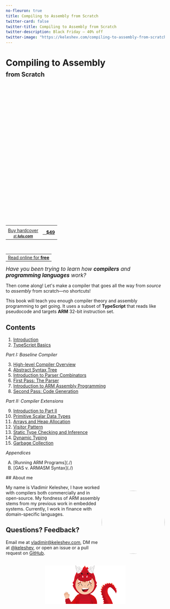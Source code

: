 ```yaml
---
no-fleuron: true
title: Compiling to Assembly from Scratch
twitter-card: false
twitter-title: Compiling to Assembly from Scratch
twitter-description: Black Friday — 40% off
twitter-image: "https://keleshev.com/compiling-to-assembly-from-scratch/black-friday-card.png"
---
```


<h1>Compiling to Assembly<br/><small><small>from Scratch </small></small> </h1>

<div style="
    position: absolute;
    width: 100%;
    height: 400px; /* Adjust height as needed */
    background-image: url('./compiling-to-assembly-from-scratch-photo.jpg');
    background-repeat: repeat;
    background-size: cover;
    background-position: center;
    /* 700px is body width, 750px min viewport, -25px left margin */
    margin-left: min(-25px, calc((100% - 700px) / 2 * -1));
"> </div>
<div style=" height: 400px;"> </div>


<p></p>

<div style="margin: 0px 0;">
<a class="big-round-btn" href="#" style="width:230px; margin-left:75px">
  <center>
    <table>
      <tr>
        <td>
        </td>
        <td rowspan="2"><center> &nbsp;&nbsp; <b>$49</b> </center></td>
      </tr>
      <tr>
        <td>
          <center>
            Buy hardcover<br/>
            <small> at <em><b>lulu.com</b></em> </small>
          </center>
        </td>
      </tr>
    </table>
  </center>
</a>
<a href="#Contents" class="big-round-btn-inverted" style="width:230px; margin-left:74px;">
  <center>
    <table>
      <tr>
        <td><center>Read online for <b>free<b></center></td>
      </tr>
      <tr>
      </tr>
    </table>
  </center></a></div>

<!--<p>&nbsp;</p>-->

<big><em>Have you been trying to learn how **compilers** and **programming languages** work?</em></big>

<!--table style="width: 100%">
  <tr>
    <td style="width:50%">
      <center>
        <a class="big-round-btn" href="#" style="width:66%">
          <table>
            <tr>
              <td>
              </td>
              <td rowspan="2"><center> &nbsp;&nbsp; <b>$49</b> </center></td>
            </tr>
            <tr>
              <td>
                <center>
                  Buy hardcover<br/>
                  <small> at <em><b>lulu.com</b></em> </small>
                </center>
              </td>
            </tr>
          </table>
        <a>
      </center>
    </td>
    <td style="width:50%">
      <center>
        <a href="#Contents" class="big-round-btn-inverted" style="width:66%">
          <table>
            <tr>
              <td><center>Read online for <b>free<b></center></td>
            </tr>
            <tr>
            </tr>
          </table>
        </a>
      </center>
    </td>
  </tr>
</table-->



Then come along! Let's make a compiler that goes all the way from *source* to *assembly* from scratch—no shortcuts!

This book will teach you enough compiler theory and assembly programming to get going.
It uses a subset of **TypeScript** that reads like pseudocode and targets **ARM** 32-bit instruction set.

<span id="Contents"></span>


<h2>Contents</h2>

1. [Introduction](./)
2. [TypeScript Basics](./)

*Part I: Baseline Compiler*

3. [High-level Compiler Overview](./)
4. [Abstract Syntax Tree](./)
5. [Introduction to Parser Combinators](./)
6. [First Pass: The Parser](./)
7. [Introduction to ARM Assembly Programming](./)
8. [Second Pass: Code Generation](./)

*Part II: Compiler Extensions*

9. [Introduction to Part II](./)
10. [Primitive Scalar Data Types](./)
11. [Arrays and Heap Allocation](./)
12. [Visitor Pattern](./)
13. [Static Type Checking and Inference](./)
14. [Dynamic Typing](./)
15. [Garbage Collection](./)

*Appendices*

<ol type="A">
 <li>
   [Running ARM Programs](./)
 </li>
 <li>
   [GAS v. ARMASM Syntax](./)
 </li>
</ol>






<center><img src=/keleshev.jpg width=200 height=200 style="float:right; border-radius:200px; margin-top:50px" /></center>
## About me

My name is Vladimir Keleshev,
I have worked with compilers both commercially
and in open-source.
My fondness of ARM assembly stems from
my previous work in embedded systems.
Currently, I work in finance
with domain-specific languages.

## Questions? Feedback?

Email me at [vladimir@keleshev.com](mailto:vladimir@keleshev.com),
DM me at
<a href="https://twitter.com/keleshev">@keleshev</a>,
or open an issue or a pull request on 
[GitHub](https://github.com/keleshev/keleshev.com/tree/main/compiling-to-assembly-from-scratch).

<br />

<!--
> <h2 class=h2-card >Be the first to know when the book is finalized!</h2>

> <center>Reading a draft is not your style? I get it. Subscribe to be notified when the book is finalized (and related news about the book and compilers).</center>
>
>
> <center><a href=https://sellfy.com/p/bkz0pv/ id=bkz0pv class=sellfy-buy-button data-text=Pre-order></a></center>
>
> <script async data-uid="f6381e8cdd" src="https://motivated-writer-7421.ck.page/f6381e8cdd/index.js"></script>
>
> <center><small>You can unsubscribe at any time</small></center>

-->

<!--script async data-uid="129429cd71" src="https://motivated-writer-7421.ck.page/129429cd71/index.js"></script-->


<footer style="height:122px; overflow: hidden; position:relative;">
  <center style="pposition:absolute; overflow:visible;">
    <img style="object-fit:cover;" src=./spike.png width=256 height=260 />
  </center>
</footer>


<!--
<footer style="height:122px; overflow:hidden; position:relative;">
<div style="position:absolute; bottom:-138px; left:50%; transform:translateX(-50%); width:256px; height:260px;">
<img src="./spike.png" alt="Footer Image" style="width:100%; height:100%; object-fit:cover;"/>
</div>
</footer>
-->

<!--
<footer style="height:260px; overflow:hidden; position:relative;">
<div style="position:absolute; top:-138px; left:50%; transform:translateX(-50%); width:256px; height:260px;">
<img src="./spike.png" alt="Footer Image" style="width:100%; height:100%; object-fit:cover;"/>
</div>
</footer>
-->
